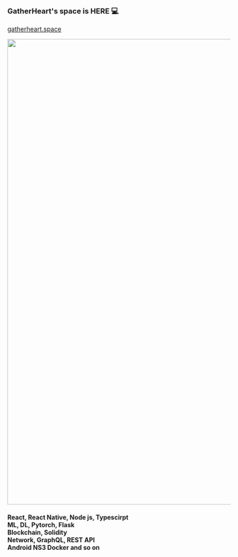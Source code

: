 ### GatherHeart's space is HERE 💻
  [gatherheart.space](http://gatherheart.space)
<p align="center">
  <img width="1050" resize='cover' src="https://cdn.pixabay.com/photo/2017/08/30/01/05/milky-way-2695569_960_720.jpg">
</p>
<h4> React, React Native, Node js, Typescirpt <br />
ML, DL, Pytorch, Flask <br />
Blockchain, Solidity <br />
Network, GraphQL, REST API <br /> 
Android NS3 Docker and so on<h4/>

<!--
**gatherheart/gatherheart** is a ✨ _special_ ✨ repository because its `README.md` (this file) appears on your GitHub profile.

Here are some ideas to get you started:

- 🔭 I’m currently working on ...
- 🌱 I’m currently learning ...
- 👯 I’m looking to collaborate on ...
- 🤔 I’m looking for help with ...
- 💬 Ask me about ...
- 📫 How to reach me: ...
- 😄 Pronouns: ...
- ⚡ Fun fact: ...
-->
